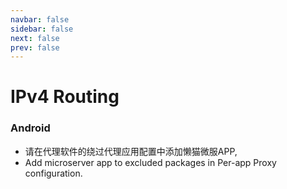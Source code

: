 ```yaml
---
navbar: false
sidebar: false
next: false
prev: false
---
```


# IPv4 Routing

### Android
- 请在代理软件的绕过代理应用配置中添加懒猫微服APP,
- Add microserver app to excluded packages in Per-app Proxy configuration.
